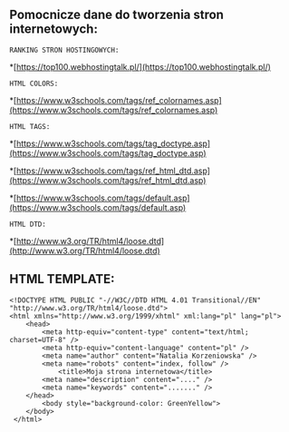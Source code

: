 ## Pomocnicze dane do tworzenia stron internetowych:

```
RANKING STRON HOSTINGOWYCH:
```
*[https://top100.webhostingtalk.pl/](https://top100.webhostingtalk.pl/)
```
HTML COLORS:
```
*[https://www.w3schools.com/tags/ref_colornames.asp](https://www.w3schools.com/tags/ref_colornames.asp)

```
HTML TAGS:
```
*[https://www.w3schools.com/tags/tag_doctype.asp](https://www.w3schools.com/tags/tag_doctype.asp)

*[https://www.w3schools.com/tags/ref_html_dtd.asp](https://www.w3schools.com/tags/ref_html_dtd.asp)

*[https://www.w3schools.com/tags/default.asp](https://www.w3schools.com/tags/default.asp)

```
HTML DTD:
```

*[http://www.w3.org/TR/html4/loose.dtd](http://www.w3.org/TR/html4/loose.dtd)

## HTML TEMPLATE:
```
<!DOCTYPE HTML PUBLIC "-//W3C//DTD HTML 4.01 Transitional//EN" "http://www.w3.org/TR/html4/loose.dtd">
<html xmlns="http://www.w3.org/1999/xhtml" xml:lang="pl" lang="pl">
	<head>
		<meta http-equiv="content-type" content="text/html; charset=UTF-8" />
		<meta http-equiv="content-language" content="pl" />
		<meta name="author" content="Natalia Korzeniowska" />
		<meta name="robots" content="index, follow" />
			<title>Moja strona internetowa</title>
		<meta name="description" content="...." />
		<meta name="keywords" content="......." />
	</head>	
		<body style="background-color: GreenYellow">
    </body>
 </html>
 ```
